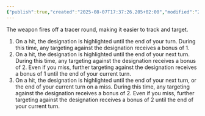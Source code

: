 ```yaml
---
{"publish":true,"created":"2025-08-07T17:37:26.205+02:00","modified":"2025-08-07T18:41:47.017+02:00","cssclasses":""}
---
```


The weapon fires off a tracer round, making it easier to track and target.

1. On a hit, the designation is highlighted until the end of your turn. During this time, any targeting against the designation receives a bonus of 1.
2. On a hit, the designation is highlighted until the end of your next turn.  During this time, any targeting against the designation receives a bonus of 2. Even if you miss, further targeting against the designation receives a bonus of 1 until the end of your current turn.
3. On a hit, the designation is highlighted until the end of your next turn, or the end of your current turn on a miss.  During this time, any targeting against the designation receives a bonus of 2.  Even if you miss, further targeting against the designation receives a bonus of 2 until the end of your current turn.